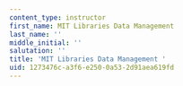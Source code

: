 ```yaml
---
content_type: instructor
first_name: MIT Libraries Data Management
last_name: ''
middle_initial: ''
salutation: ''
title: 'MIT Libraries Data Management '
uid: 1273476c-a3f6-e250-0a53-2d91aea619fd
---
```

